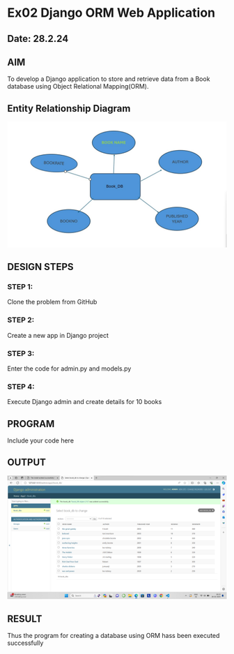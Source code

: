 # Ex02 Django ORM Web Application
## Date: 28.2.24

## AIM
To develop a Django application to store and retrieve data from a Book database using Object Relational Mapping(ORM).

## Entity Relationship Diagram

![alt text](<web 1.jpg>)

## DESIGN STEPS

### STEP 1:
Clone the problem from GitHub

### STEP 2:
Create a new app in Django project

### STEP 3:
Enter the code for admin.py and models.py

### STEP 4:
Execute Django admin and create details for 10 books

## PROGRAM

Include your code here

## OUTPUT

![output](<Screenshot 2024-02-28 093513.png>)


## RESULT
Thus the program for creating a database using ORM hass been executed successfully
